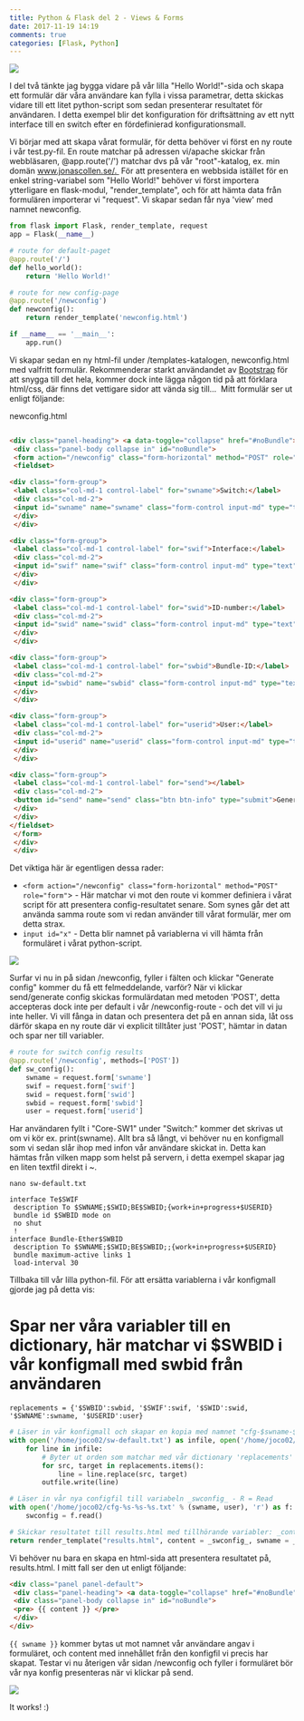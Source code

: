 ```yaml
---
title: Python & Flask del 2 - Views & Forms
date: 2017-11-19 14:19
comments: true
categories: [Flask, Python]
---
```

[![](/assets/images/2017/11/start.jpg)](/assets/images/2017/11/start.jpg) 

I del två tänkte jag bygga vidare på vår lilla "Hello World!"-sida och skapa ett formulär där våra användare kan fylla i vissa parametrar, detta skickas vidare till ett litet python-script som sedan presenterar resultatet för användaren. I detta exempel blir det konfiguration för driftsättning av ett nytt interface till en switch efter en fördefinierad konfigurationsmall. 

Vi börjar med att skapa vårat formulär, för detta behöver vi först en ny route i vår test.py-fil. En route matchar på adressen vi/apache skickar från webbläsaren, @app.route('/') matchar dvs på vår "root"-katalog, ex. min domän www.jonascollen.se/.  För att presentera en webbsida istället för en enkel string-variabel som "Hello World!" behöver vi först importera ytterligare en flask-modul, "render_template", och för att hämta data från formulären importerar vi "request". Vi skapar sedan får nya 'view' med namnet newconfig.

```python
from flask import Flask, render_template, request
app = Flask(__name__)

# route for default-paget
@app.route('/')
def hello_world():
    return 'Hello World!'

# route for new config-page
@app.route('/newconfig')
def newconfig():
    return render_template('newconfig.html')

if __name__ == '__main__':
    app.run()
```

Vi skapar sedan en ny html-fil under /templates-katalogen, newconfig.html med valfritt formulär. Rekommenderar starkt användandet av [Bootstrap](https://getbootstrap.com/) för att snygga till det hela, kommer dock inte lägga någon tid på att förklara html/css, där finns det vettigare sidor att vända sig till...  Mitt formulär ser ut enligt följande:

newconfig.html

```html

<div class="panel-heading"> <a data-toggle="collapse" href="#noBundle">New switch, no bundle</a></div>
 <div class="panel-body collapse in" id="noBundle">
 <form action="/newconfig" class="form-horizontal" method="POST" role="form">
 <fieldset>

<div class="form-group">
 <label class="col-md-1 control-label" for="swname">Switch:</label>
 <div class="col-md-2">
 <input id="swname" name="swname" class="form-control input-md" type="text">
 </div>
 </div>

<div class="form-group">
 <label class="col-md-1 control-label" for="swif">Interface:</label>
 <div class="col-md-2">
 <input id="swif" name="swif" class="form-control input-md" type="text">
 </div>
 </div>

<div class="form-group">
 <label class="col-md-1 control-label" for="swid">ID-number:</label>
 <div class="col-md-2">
 <input id="swid" name="swid" class="form-control input-md" type="text">
 </div>
 </div>

<div class="form-group">
 <label class="col-md-1 control-label" for="swbid">Bundle-ID:</label>
 <div class="col-md-2">
 <input id="swbid" name="swbid" class="form-control input-md" type="text">
 </div>
 </div>

<div class="form-group">
 <label class="col-md-1 control-label" for="userid">User:</label>
 <div class="col-md-2">
 <input id="userid" name="userid" class="form-control input-md" type="text">
 </div>
 </div>

<div class="form-group">
 <label class="col-md-1 control-label" for="send"></label>
 <div class="col-md-2">
 <button id="send" name="send" class="btn btn-info" type="submit">Generate config</button>
 </div>
 </div>
</fieldset>
 </form>
 </div>
 </div>
```

Det viktiga här är egentligen dessa rader:

*  `<form action="/newconfig" class="form-horizontal" method="POST" role="form"`> - Här matchar vi mot den route vi kommer definiera i vårat script för att presentera config-resultatet senare. Som synes går det att använda samma route som vi redan använder till vårat formulär, mer om detta strax.
*   `input id="x"` - Detta blir namnet på variablerna vi vill hämta från formuläret i vårat python-script.

[![](/assets/images/2017/11/form.jpg)](/assets/images/2017/11/form.jpg)

Surfar vi nu in på sidan /newconfig, fyller i fälten och klickar "Generate config" kommer du få ett felmeddelande, varför? När vi klickar send/generate config skickas formulärdatan med metoden 'POST', detta accepteras dock inte per default i vår /newconfig-route - och det vill vi ju inte heller. Vi vill fånga in datan och presentera det på en annan sida, låt oss därför skapa en ny route där vi explicit tilltåter just 'POST', hämtar in datan och spar ner till variabler.

```python
# route for switch config results
@app.route('/newconfig', methods=['POST'])
def sw_config():
    swname = request.form['swname']
    swif = request.form['swif']
    swid = request.form['swid']
    swbid = request.form['swbid']
    user = request.form['userid']
```

Har användaren fyllt i "Core-SW1" under "Switch:" kommer det skrivas ut om vi kör ex. print(swname). Allt bra så långt, vi behöver nu en konfigmall som vi sedan slår ihop med infon vår användare skickat in. Detta kan hämtas från vilken mapp som helst på servern, i detta exempel skapar jag en liten textfil direkt i ~.

```
nano sw-default.txt

interface Te$SWIF
 description To $SWNAME;$SWID;BE$SWBID;{work+in+progress+$USERID}
 bundle id $SWBID mode on
 no shut
 !
interface Bundle-Ether$SWBID
 description To $SWNAME;$SWID;BE$SWBID;;{work+in+progress+$USERID}
 bundle maximum-active links 1
 load-interval 30
```

Tillbaka till vår lilla python-fil. För att ersätta variablerna i vår konfigmall gjorde jag på detta vis:

# Spar ner våra variabler till en dictionary, här matchar vi $SWBID i vår konfigmall med swbid från användaren
`replacements = {'$SWBID':swbid, '$SWIF':swif, '$SWID':swid, '$SWNAME':swname, '$USERID':user}`

```python
# Läser in vår konfigmall och skapar en kopia med namnet "cfg-$swname-$user.txt" - W = Write
with open('/home/joco02/sw-default.txt') as infile, open('/home/joco02/cfg-%s-%s-%s.txt' % (swname, user), 'w') as outfile:
    for line in infile:
        # Byter ut orden som matchar med vår dictionary 'replacements'
        for src, target in replacements.items():
            line = line.replace(src, target)
        outfile.write(line)

# Läser in vår nya configfil till variabeln _swconfig_ - R = Read
with open('/home/joco02/cfg-%s-%s-%s.txt' % (swname, user), 'r') as f:
    swconfig = f.read()

# Skickar resultatet till results.html med tillhörande variabler: _content_ (innehåller allt konfig), samt _swname_ (variabel från användaren)
return render_template("results.html", content = _swconfig_, swname = _swname_)
```
Vi behöver nu bara en skapa en html-sida att presentera resultatet på, results.html. I mitt fall ser den ut enligt följande:

```html
<div class="panel panel-default">
 <div class="panel-heading"> <a data-toggle="collapse" href="#noBundle">Configuration for {{ swname }}</a></div>
 <div class="panel-body collapse in" id="noBundle">
 <pre> {{ content }} </pre>
 </div>
</div>
```

`{{ swname }}` kommer bytas ut mot namnet vår användare angav i formuläret, och content med innehållet från den konfigfil vi precis har skapat. Testar vi nu återigen vår sidan /newconfig och fyller i formuläret bör vår nya konfig presenteras när vi klickar på send.

[![](/assets/images/2017/11/configexblur.jpg)](/assets/images/2017/11/configexblur.jpg)

It works! :)
